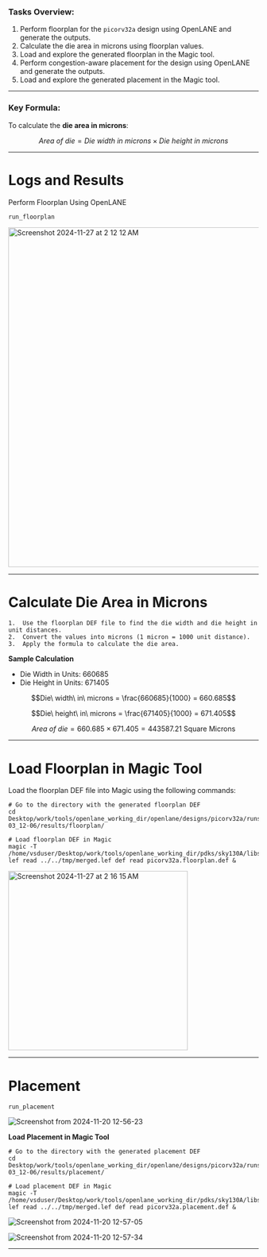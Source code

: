 


### **Tasks Overview:**
1. Perform floorplan for the `picorv32a` design using OpenLANE and generate the outputs.
2. Calculate the die area in microns using floorplan values.
3. Load and explore the generated floorplan in the Magic tool.
4. Perform congestion-aware placement for the design using OpenLANE and generate the outputs.
5. Load and explore the generated placement in the Magic tool.

---

### **Key Formula:**
To calculate the **die area in microns**:
```math
Area\ of\ die = Die\ width\ in\ microns \times Die\ height\ in\ microns
```

---

# Logs and Results

Perform Floorplan Using OpenLANE

```
run_floorplan
```

<img width="684" alt="Screenshot 2024-11-27 at 2 12 12 AM" src="https://github.com/user-attachments/assets/5d6b2366-6af4-470a-b18e-21c4bf068757">

---
# Calculate Die Area in Microns

	1.	Use the floorplan DEF file to find the die width and die height in unit distances.
	2.	Convert the values into microns (1 micron = 1000 unit distance).
	3.	Apply the formula to calculate the die area.

**Sample Calculation**

  - Die Width in Units: 660685
  - Die Height in Units: 671405

```math
Die\ width\ in\ microns = \frac{660685}{1000} = 660.685
```
```math
Die\ height\ in\ microns = \frac{671405}{1000} = 671.405
```
```math
Area\ of\ die = 660.685 \times 671.405 = 443587.21\ \text{Square Microns}
```

---
# Load Floorplan in Magic Tool

Load the floorplan DEF file into Magic using the following commands:

```
# Go to the directory with the generated floorplan DEF
cd Desktop/work/tools/openlane_working_dir/openlane/designs/picorv32a/runs/17-03_12-06/results/floorplan/

# Load floorplan DEF in Magic
magic -T /home/vsduser/Desktop/work/tools/openlane_working_dir/pdks/sky130A/libs.tech/magic/sky130A.tech lef read ../../tmp/merged.lef def read picorv32a.floorplan.def &
```

<img width="361" alt="Screenshot 2024-11-27 at 2 16 15 AM" src="https://github.com/user-attachments/assets/cd9fa85b-75f2-4937-b56e-ccc94399ce2f">

---

# Placement

`run_placement`

![Screenshot from 2024-11-20 12-56-23](https://github.com/user-attachments/assets/1585dcae-6d8e-496d-b97c-07f48ee713ad)

**Load Placement in Magic Tool**

```
# Go to the directory with the generated placement DEF
cd Desktop/work/tools/openlane_working_dir/openlane/designs/picorv32a/runs/17-03_12-06/results/placement/

# Load placement DEF in Magic
magic -T /home/vsduser/Desktop/work/tools/openlane_working_dir/pdks/sky130A/libs.tech/magic/sky130A.tech lef read ../../tmp/merged.lef def read picorv32a.placement.def &
```

![Screenshot from 2024-11-20 12-57-05](https://github.com/user-attachments/assets/57c043c5-753a-4106-96d4-595a1de5c782)

![Screenshot from 2024-11-20 12-57-34](https://github.com/user-attachments/assets/8d127ce3-8c96-4f31-925e-6c3983ed99af)

---

